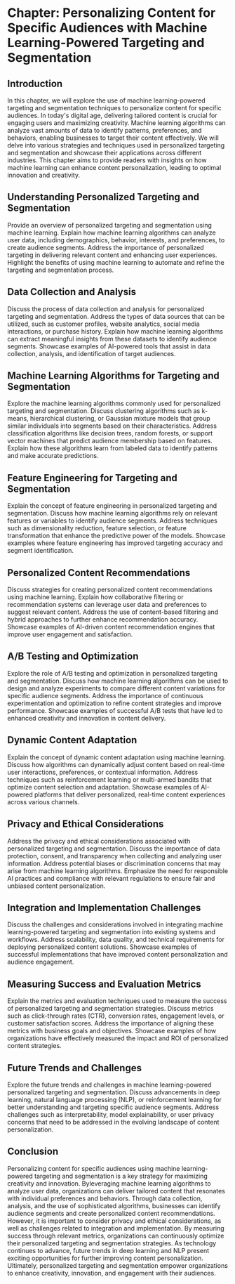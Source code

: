 Chapter: Personalizing Content for Specific Audiences with Machine Learning-Powered Targeting and Segmentation
==============================================================================================================

Introduction
------------

In this chapter, we will explore the use of machine learning-powered targeting and segmentation techniques to personalize content for specific audiences. In today's digital age, delivering tailored content is crucial for engaging users and maximizing creativity. Machine learning algorithms can analyze vast amounts of data to identify patterns, preferences, and behaviors, enabling businesses to target their content effectively. We will delve into various strategies and techniques used in personalized targeting and segmentation and showcase their applications across different industries. This chapter aims to provide readers with insights on how machine learning can enhance content personalization, leading to optimal innovation and creativity.

Understanding Personalized Targeting and Segmentation
-----------------------------------------------------

Provide an overview of personalized targeting and segmentation using machine learning. Explain how machine learning algorithms can analyze user data, including demographics, behavior, interests, and preferences, to create audience segments. Address the importance of personalized targeting in delivering relevant content and enhancing user experiences. Highlight the benefits of using machine learning to automate and refine the targeting and segmentation process.

Data Collection and Analysis
----------------------------

Discuss the process of data collection and analysis for personalized targeting and segmentation. Address the types of data sources that can be utilized, such as customer profiles, website analytics, social media interactions, or purchase history. Explain how machine learning algorithms can extract meaningful insights from these datasets to identify audience segments. Showcase examples of AI-powered tools that assist in data collection, analysis, and identification of target audiences.

Machine Learning Algorithms for Targeting and Segmentation
----------------------------------------------------------

Explore the machine learning algorithms commonly used for personalized targeting and segmentation. Discuss clustering algorithms such as k-means, hierarchical clustering, or Gaussian mixture models that group similar individuals into segments based on their characteristics. Address classification algorithms like decision trees, random forests, or support vector machines that predict audience membership based on features. Explain how these algorithms learn from labeled data to identify patterns and make accurate predictions.

Feature Engineering for Targeting and Segmentation
--------------------------------------------------

Explain the concept of feature engineering in personalized targeting and segmentation. Discuss how machine learning algorithms rely on relevant features or variables to identify audience segments. Address techniques such as dimensionality reduction, feature selection, or feature transformation that enhance the predictive power of the models. Showcase examples where feature engineering has improved targeting accuracy and segment identification.

Personalized Content Recommendations
------------------------------------

Discuss strategies for creating personalized content recommendations using machine learning. Explain how collaborative filtering or recommendation systems can leverage user data and preferences to suggest relevant content. Address the use of content-based filtering and hybrid approaches to further enhance recommendation accuracy. Showcase examples of AI-driven content recommendation engines that improve user engagement and satisfaction.

A/B Testing and Optimization
----------------------------

Explore the role of A/B testing and optimization in personalized targeting and segmentation. Discuss how machine learning algorithms can be used to design and analyze experiments to compare different content variations for specific audience segments. Address the importance of continuous experimentation and optimization to refine content strategies and improve performance. Showcase examples of successful A/B tests that have led to enhanced creativity and innovation in content delivery.

Dynamic Content Adaptation
--------------------------

Explain the concept of dynamic content adaptation using machine learning. Discuss how algorithms can dynamically adjust content based on real-time user interactions, preferences, or contextual information. Address techniques such as reinforcement learning or multi-armed bandits that optimize content selection and adaptation. Showcase examples of AI-powered platforms that deliver personalized, real-time content experiences across various channels.

Privacy and Ethical Considerations
----------------------------------

Address the privacy and ethical considerations associated with personalized targeting and segmentation. Discuss the importance of data protection, consent, and transparency when collecting and analyzing user information. Address potential biases or discrimination concerns that may arise from machine learning algorithms. Emphasize the need for responsible AI practices and compliance with relevant regulations to ensure fair and unbiased content personalization.

Integration and Implementation Challenges
-----------------------------------------

Discuss the challenges and considerations involved in integrating machine learning-powered targeting and segmentation into existing systems and workflows. Address scalability, data quality, and technical requirements for deploying personalized content solutions. Showcase examples of successful implementations that have improved content personalization and audience engagement.

Measuring Success and Evaluation Metrics
----------------------------------------

Explain the metrics and evaluation techniques used to measure the success of personalized targeting and segmentation strategies. Discuss metrics such as click-through rates (CTR), conversion rates, engagement levels, or customer satisfaction scores. Address the importance of aligning these metrics with business goals and objectives. Showcase examples of how organizations have effectively measured the impact and ROI of personalized content strategies.

Future Trends and Challenges
----------------------------

Explore the future trends and challenges in machine learning-powered personalized targeting and segmentation. Discuss advancements in deep learning, natural language processing (NLP), or reinforcement learning for better understanding and targeting specific audience segments. Address challenges such as interpretability, model explainability, or user privacy concerns that need to be addressed in the evolving landscape of content personalization.

Conclusion
----------

Personalizing content for specific audiences using machine learning-powered targeting and segmentation is a key strategy for maximizing creativity and innovation. Byleveraging machine learning algorithms to analyze user data, organizations can deliver tailored content that resonates with individual preferences and behaviors. Through data collection, analysis, and the use of sophisticated algorithms, businesses can identify audience segments and create personalized content recommendations. However, it is important to consider privacy and ethical considerations, as well as challenges related to integration and implementation. By measuring success through relevant metrics, organizations can continuously optimize their personalized targeting and segmentation strategies. As technology continues to advance, future trends in deep learning and NLP present exciting opportunities for further improving content personalization. Ultimately, personalized targeting and segmentation empower organizations to enhance creativity, innovation, and engagement with their audiences.
